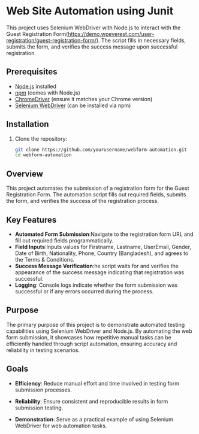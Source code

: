 # Web Site Automation using Junit
This project uses Selenium WebDriver with Node.js to interact with the Guest Registration Form(https://demo.wpeverest.com/user-registration/guest-registration-form/). The script fills in necessary fields, submits the form, and verifies the success message upon successful registration.

## Prerequisites

- [Node.js](https://nodejs.org/en/) installed
- [npm](https://www.npmjs.com/) (comes with Node.js)
- [ChromeDriver](http://chromedriver.chromium.org/downloads) (ensure it matches your Chrome version)
- [Selenium WebDriver](https://www.selenium.dev/) (can be installed via npm)

## Installation

1. Clone the repository:
   ```bash
   git clone https://github.com/yourusername/webform-automation.git
   cd webform-automation

## Overview
This project automates the submission of a registration form for the Guest Registration Form. The automation script fills out required fields, submits the form, and verifies the success of the registration process.

## Key Features
- **Automated Form Submission**:Navigate to the registration form URL and fill out required fields programmatically.
- **Field Inputs**:Inputs values for Firstname, Lastname, UserEmail, Gender, Date of Birth, Nationality, Phone, Country (Bangladesh), and agrees to the Terms & Conditions.
- **Success Message Verification**:he script waits for and verifies the appearance of the success message indicating that registration was successful.
- **Logging**: Console logs indicate whether the form submission was successful or if any errors occurred during the process.

## Purpose
The primary purpose of this project is to demonstrate automated testing capabilities using Selenium WebDriver and Node.js. By automating the web form submission, it showcases how repetitive manual tasks can be efficiently handled through script automation, ensuring accuracy and reliability in testing scenarios.

## Goals



- **Efficiency**: Reduce manual effort and time involved in testing form submission processes.
  
- **Reliability**: Ensure consistent and reproducible results in form submission testing.
  
- **Demonstration**: Serve as a practical example of using Selenium WebDriver for web automation tasks.

